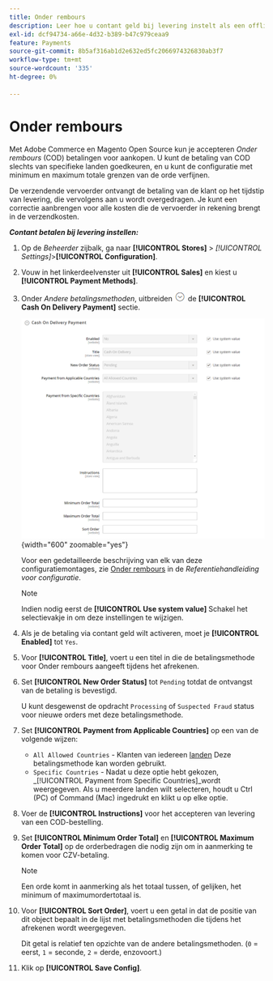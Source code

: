 ```yaml
---
title: Onder rembours
description: Leer hoe u contant geld bij levering instelt als een offline betalingsmethode in uw winkel.
exl-id: dcf94734-a66e-4d32-b389-b47c979ceaa9
feature: Payments
source-git-commit: 8b5af316ab1d2e632ed5fc2066974326830ab3f7
workflow-type: tm+mt
source-wordcount: '335'
ht-degree: 0%

---
```


# Onder rembours

Met Adobe Commerce en Magento Open Source kun je accepteren _Onder rembours_ (COD) betalingen voor aankopen. U kunt de betaling van COD slechts van specifieke landen goedkeuren, en u kunt de configuratie met minimum en maximum totale grenzen van de orde verfijnen.

De verzendende vervoerder ontvangt de betaling van de klant op het tijdstip van levering, die vervolgens aan u wordt overgedragen. Je kunt een correctie aanbrengen voor alle kosten die de vervoerder in rekening brengt in de verzendkosten.

**_Contant betalen bij levering instellen:_**

1. Op de _Beheerder_ zijbalk, ga naar **[!UICONTROL Stores]** > _[!UICONTROL Settings]_>**[!UICONTROL Configuration]**.

1. Vouw in het linkerdeelvenster uit **[!UICONTROL Sales]** en kiest u **[!UICONTROL Payment Methods]**.

1. Onder _Andere betalingsmethoden_, uitbreiden ![Expansiekiezer](../assets/icon-display-expand.png) de **[!UICONTROL Cash On Delivery Payment]** sectie.

   ![Onder rembours](../configuration-reference/sales/assets/payment-methods-cash-on-delivery-payment.png){width="600" zoomable="yes"}

   Voor een gedetailleerde beschrijving van elk van deze configuratiemontages, zie [Onder rembours](../configuration-reference/sales/payment-methods.md#cash-on-delivery-payment) in de _Referentiehandleiding voor configuratie_.

   >[!NOTE]
   >
   >Indien nodig eerst de **[!UICONTROL Use system value]** Schakel het selectievakje in om deze instellingen te wijzigen.

1. Als je de betaling via contant geld wilt activeren, moet je **[!UICONTROL Enabled]** tot `Yes`.

1. Voor **[!UICONTROL Title]**, voert u een titel in die de betalingsmethode voor Onder rembours aangeeft tijdens het afrekenen.

1. Set **[!UICONTROL New Order Status]** tot `Pending` totdat de ontvangst van de betaling is bevestigd.

   U kunt desgewenst de opdracht `Processing` of `Suspected Fraud` status voor nieuwe orders met deze betalingsmethode.

1. Set **[!UICONTROL Payment from Applicable Countries]** op een van de volgende wijzen:

   - `All Allowed Countries` - Klanten van iedereen [landen](../getting-started/store-details.md#country-options) Deze betalingsmethode kan worden gebruikt.
   - `Specific Countries` - Nadat u deze optie hebt gekozen, _[!UICONTROL Payment from Specific Countries]_wordt weergegeven. Als u meerdere landen wilt selecteren, houdt u Ctrl (PC) of Command (Mac) ingedrukt en klikt u op elke optie.

1. Voer de **[!UICONTROL Instructions]** voor het accepteren van levering van een COD-bestelling.

1. Set **[!UICONTROL Minimum Order Total]** en **[!UICONTROL Maximum Order Total]** op de orderbedragen die nodig zijn om in aanmerking te komen voor CZV-betaling.

   >[!NOTE]
   >
   >Een orde komt in aanmerking als het totaal tussen, of gelijken, het minimum of maximumordertotaal is.

1. Voor **[!UICONTROL Sort Order]**, voert u een getal in dat de positie van dit object bepaalt in de lijst met betalingsmethoden die tijdens het afrekenen wordt weergegeven.

   Dit getal is relatief ten opzichte van de andere betalingsmethoden. (`0` = eerst, `1` = seconde, `2` = derde, enzovoort.)

1. Klik op **[!UICONTROL Save Config]**.

